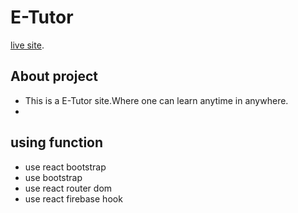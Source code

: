 # E-Tutor

 [live site](https://e-tutor-8617c.firebaseapp.com/).
 ## About project
 - This is a E-Tutor site.Where one can learn anytime in anywhere.
 - 

## using function
- use react bootstrap
- use bootstrap
- use react router dom
- use react firebase hook

